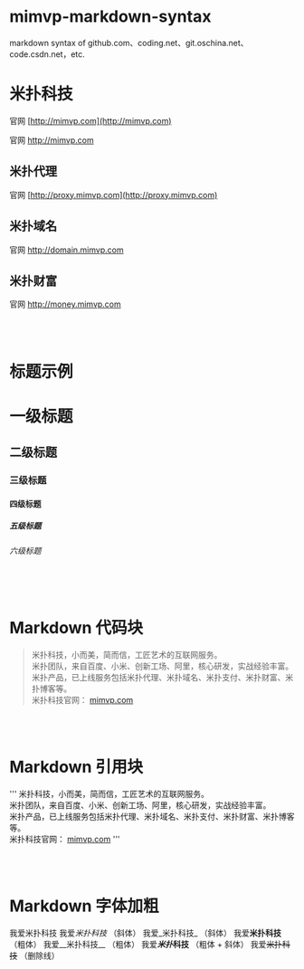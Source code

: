 # mimvp-markdown-syntax
markdown syntax of github.com、coding.net、git.oschina.net、code.csdn.net，etc.

米扑科技
========
官网 [http://mimvp.com](http://mimvp.com)

官网 <a target="_blank" href="http://mimvp.com">http://mimvp.com</a>


米扑代理
--------
官网 [http://proxy.mimvp.com](http://proxy.mimvp.com)


米扑域名
--------
官网 <a target="_blank" href="http://domain.mimvp.com">http://domain.mimvp.com</a>


米扑财富
--------
官网 <a href="http://money.mimvp.com" target="_blank">http://money.mimvp.com</a>


<br/>
<br/>


标题示例
========

# 一级标题
## 二级标题
### 三级标题
#### 四级标题
##### 五级标题
###### 六级标题


<br/>
<br/>


Markdown 代码块
========
> 米扑科技，小而美，简而信，工匠艺术的互联网服务。 <br/>
> 米扑团队，来自百度、小米、创新工场、阿里，核心研发，实战经验丰富。 <br/>
> 米扑产品，已上线服务包括米扑代理、米扑域名、米扑支付、米扑财富、米扑博客等。 <br/>
> 米扑科技官网： [mimvp.com](http://mimvp.com)


<br/>
<br/>


Markdown 引用块
========

'''
米扑科技，小而美，简而信，工匠艺术的互联网服务。 <br/>
米扑团队，来自百度、小米、创新工场、阿里，核心研发，实战经验丰富。 <br/>
米扑产品，已上线服务包括米扑代理、米扑域名、米扑支付、米扑财富、米扑博客等。 <br/>
米扑科技官网： [mimvp.com](http://mimvp.com)
'''


<br/>
<br/>


Markdown 字体加粗
========
我爱米扑科技 
我爱*米扑科技*  （斜体）
我爱_米扑科技_  （斜体）
我爱**米扑科技**  （粗体）
我爱__米扑科技__  （粗体）
我爱***米扑*科技**  （粗体 + 斜体）
我爱~~米扑科技~~  （删除线）







